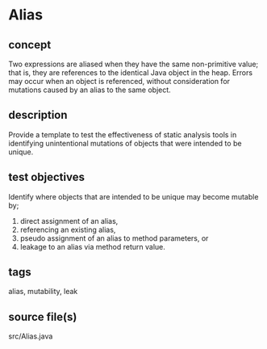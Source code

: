 # Alias

## concept
Two expressions are aliased when they have the same non-primitive value; that is, they 
are references to the identical Java object in the heap. Errors may occur when an object
is referenced, without consideration for mutations caused by an alias to the same object.

## description
Provide a template to test the effectiveness of static analysis tools in identifying 
unintentional mutations of objects that were intended to be unique.

## test objectives
Identify where objects that are intended to be unique may become mutable by;
1) direct assignment of an alias, 
2) referencing an existing alias, 
3) pseudo assignment of an alias to method parameters, or
4) leakage to an alias via method return value.

## tags
alias, mutability, leak

## source file(s)
src/Alias.java
